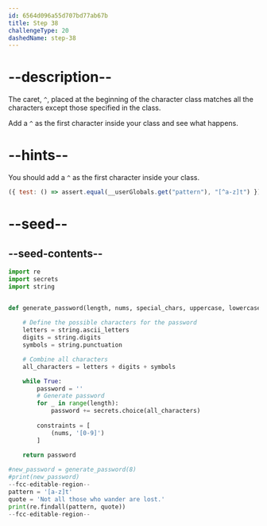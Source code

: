 ```yaml
---
id: 6564d096a55d707bd77ab67b
title: Step 38
challengeType: 20
dashedName: step-38
---
```


# --description--

The caret, `^`, placed at the beginning of the character class matches all the characters except those specified in the class.

Add a `^` as the first character inside your class and see what happens.

# --hints--

You should add a `^` as the first character inside your class.

```js
({ test: () => assert.equal(__userGlobals.get("pattern"), "[^a-z]t") })
```

# --seed--

## --seed-contents--

```py
import re
import secrets
import string


def generate_password(length, nums, special_chars, uppercase, lowercase):
    
    # Define the possible characters for the password
    letters = string.ascii_letters
    digits = string.digits
    symbols = string.punctuation

    # Combine all characters
    all_characters = letters + digits + symbols

    while True:
        password = ''
        # Generate password
        for _ in range(length):
            password += secrets.choice(all_characters)
        
        constraints = [
            (nums, '[0-9]')
        ]        

    return password
    
#new_password = generate_password(8)
#print(new_password)
--fcc-editable-region--
pattern = '[a-z]t'
quote = 'Not all those who wander are lost.'
print(re.findall(pattern, quote))
--fcc-editable-region--
```
